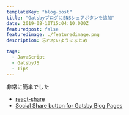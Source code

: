 ```yaml
---
templateKey: "blog-post"
title: "GatsbyブログにSNSシェアボタンを追加"
date: 2019-08-10T15:04:10.000Z
featuredpost: false
featuredimage: ./featuredimage.png
description: 忘れないようにまとめ

tags:
  - JavaScript
  - GatsbyJS
  - Tips
---
```


非常に簡単でした

- [react-share](https://www.npmjs.com/package/react-share)
- [Social Share button for Gatsby Blog Pages](https://swas.io/blog/social-share-button-for-gatsby-blog-pages/)
